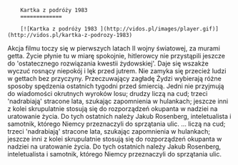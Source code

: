 
        Kartka z podróży 1983 
        =============
        
        [![Kartka z podróży 1983 ](http://vidos.pl/images/player.gif)](http://vidos.pl/kartka-z-podrozy-1983)
        
        
 Akcja filmu toczy się w pierwszych latach II wojny światowej, za murami getta. Życie płynie tu w miarę spokojnie, hitlerowcy nie przystąpili jeszcze do 'ostatecznego rozwiązania kwestii żydowskiej'. Daje się wszakże wyczuć rosnący niepokój i lęk przed jutrem. Nie zamyka się przecież ludzi w gettach bez przyczyny. Przeczuwający zagładę Żydzi wybierają różne sposoby spędzenia ostatnich tygodni przed śmiercią. Jedni nie przyjmują do wiadomości okrutnych wyroków losu; drudzy liczą na cud; trzeci 'nadrabiają' stracone lata, szukając zapomnienia w hulankach; jeszcze inni z kolei skrupulatnie stosują się do rozporządzeń okupanta w nadziei na uratowanie życia. Do tych ostatnich należy Jakub Rosenberg, inteletualista i samotnik, którego Niemcy przeznaczyli do sprzątania ulic.   ... liczą na cud; trzeci 'nadrabiają' stracone lata, szukając zapomnienia w hulankach; jeszcze inni z kolei skrupulatnie stosują się do rozporządzeń okupanta w nadziei na uratowanie życia. Do tych ostatnich należy Jakub Rosenberg, inteletualista i samotnik, którego Niemcy przeznaczyli do sprzątania ulic.
    
